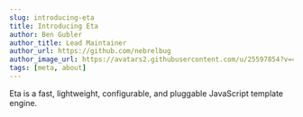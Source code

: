 ```yaml
---
slug: introducing-eta
title: Introducing Eta
author: Ben Gubler
author_title: Lead Maintainer
author_url: https://github.com/nebrelbug
author_image_url: https://avatars2.githubusercontent.com/u/25597854?v=4
tags: [meta, about]
---
```


Eta is a fast, lightweight, configurable, and pluggable JavaScript template engine.
